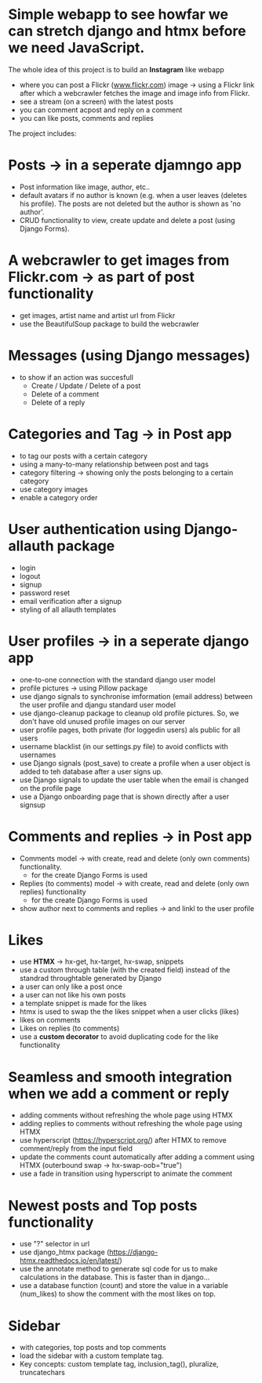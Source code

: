# Simple webapp to see howfar we can stretch django and htmx before we need JavaScript.

The whole idea of this project is to build an **Instagram** like webapp 
* where you can post a Flickr (www.flickr.com) image -> using a Flickr link after which a webcrawler fetches the image and image info from Flickr.
* see a stream (on a screen) with the latest posts
* you can comment acpost and reply on a comment
* you can like posts, comments and replies

The project includes:

# Posts -> in a seperate djamngo app
* Post information like image, author, etc..
* default avatars if no author is known (e.g. when a user leaves (deletes his profile). The posts are not deleted but the author is shown as 'no author'.
* CRUD functionality to view, create update and delete a post (using Django Forms).

# A webcrawler to get images from Flickr.com -> as part of post functionality
* get images, artist name and artist url from Flickr
* use the BeautifulSoup package to build the webcrawler

# Messages (using Django messages) 
* to show if an action was succesfull
  * Create / Update / Delete of a post
  * Delete of a comment
  * Delete of a reply

# Categories and Tag -> in Post app
* to tag our posts with a certain category 
* using a many-to-many relationship between post and tags
* category filtering -> showing only the posts belonging to a certain category
* use category images
* enable a category order

# User authentication using Django-allauth package
* login
* logout
* signup
* password reset
* email verification after a signup
* styling of all allauth templates

# User profiles -> in a seperate django app
* one-to-one connection with the standard django user model
* profile pictures -> using Pillow package
* use django signals to synchronise imformation (email address) between the user profile and djangu standard user model
* use django-cleanup package to cleanup old profile pictures. So, we don't have old unused profile images on our server
* user profile pages, both private (for loggedin users) als public for all users
* username blacklist (in our settings.py file) to avoid conflicts with usernames
* use Django signals (post_save) to create a profile when a user object is added to teh database after a user signs up.
* use Django signals to update the user table when the email is changed on the profile page
* use a Django onboarding page that is shown directly after a user signsup

# Comments and replies -> in Post app
* Comments model -> with create, read and delete (only own comments) functionality.
  * for the create Django Forms is used
* Replies (to comments) model -> with create, read and delete (only own replies) functionality
  * for the create Django Forms is used
* show author next to comments and replies -> and linkl to the user profile

# Likes
* use **HTMX** -> hx-get, hx-target, hx-swap, snippets
* use a custom through table (with the created field) instead of the standrad throughtable generated by Django
* a user can only like a post once
* a user can not like his own posts
* a template snippet is made for the likes
* htmx is used to swap the the likes snippet when a user clicks (likes)
* likes on comments
* Likes on replies (to comments)
* use a **custom decorator** to avoid duplicating code for the like functionality

# Seamless and smooth integration when we add a comment or reply
* adding comments without refreshing the whole page using HTMX
* adding replies to comments without refreshing the whole page using HTMX
* use hyperscript (https://hyperscript.org/) after HTMX to remove comment/reply from the input field
* update the comments count automatically after adding a comment using HTMX (outerbound swap -> hx-swap-oob="true")
* use a fade in transition using hyperscript to animate the comment

# Newest posts and Top posts functionality
* use "?" selector in url
* use django_htmx package (https://django-htmx.readthedocs.io/en/latest/)
* use the annotate method to generate sql code for us to make calculations in the database. This is faster than in django... 
* use a database function (count) and store the value in a variable (num_likes) to show the comment with the most likes on top.

# Sidebar
* with categories, top posts and top comments
* load the sidebar with a custom template tag. 
* Key concepts: custom template tag, inclusion_tag(), pluralize, truncatechars